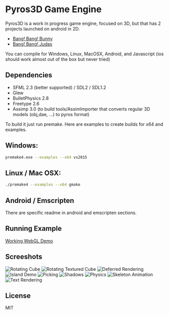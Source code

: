 # Pyros3D Game Engine

Pyros3D is a work in progress game engine, focused on 3D, but that has 2 projects launched on android in 2D.
- [Bang! Bang! Bunny](https://play.google.com/store/apps/details?id=com.madblowfish.bangbangbunny)
- [Bang! Bang! Judas](https://play.google.com/store/apps/details?id=com.madblowfish.bangbangjudas)

You can compile for Windows, Linux, MacOSX, Android, and Javascript (ios should work almost out of the box but never tried)

## Dependencies
- SFML 2.3 (better supported) / SDL2 / SDL1.2
- Glew
- BulletPhysics 2.8
- Freetype 2.6
- Assimp 3.0 (to build tools/AssimImporter that converts regular 3D models (obj,dae, ...) to pyros format)

To build it just run premake. Here are examples to create builds for x64 and examples.

## Windows:
```sh
premake4.exe --examples --x64 vs2015
```

## Linux / Mac OSX:
```sh
./premake4 --examples --x64 gmake
```

## Android / Emscripten
There are specific readme in android and emscripten sections.

## Running Example
[Working WebGL Demo](http://duartepeixinho.com/pyrosjs/)

## Screeshots
![Rotating Cube](https://raw.githubusercontent.com/Peixinho/Pyros3D/master/examples/RotatingCube/Rotating%20Cube.png)
![Rotating Textured Cube](https://raw.githubusercontent.com/Peixinho/Pyros3D/master/examples/RotatingTexturedCube/RotatingTexturedCube.png)
![Deferred Rendering](https://raw.githubusercontent.com/Peixinho/Pyros3D/master/examples/DeferredRendering/DeferredRendering.png)
![Island Demo](https://raw.githubusercontent.com/Peixinho/Pyros3D/master/examples/IslandDemo/IslandDemo.png)
![Picking](https://raw.githubusercontent.com/Peixinho/Pyros3D/master/examples/PickingPainterMethod/Picking%20With%20Painter%20Method.png)
![Shadows](https://raw.githubusercontent.com/Peixinho/Pyros3D/master/examples/RotatingCubeWithLightingAndShadow/Rotating%20Cube%20With%20Lighting%20And%20Shadows.png)
![Physics](https://raw.githubusercontent.com/Peixinho/Pyros3D/master/examples/SimplePhysics/Simple%20Physics%20Example.png)
![Skeleton Animation](https://raw.githubusercontent.com/Peixinho/Pyros3D/master/examples/SkeletonAnimationExample/SkeletonAnimation.png)
![Text Rendering](https://raw.githubusercontent.com/Peixinho/Pyros3D/master/examples/TextRendering/TextRendering.png)

License
----

MIT